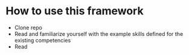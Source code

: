 # How to use this framework
* Clone repo
* Read and familiarize yourself with the example skills defined for the existing competencies
* Read
